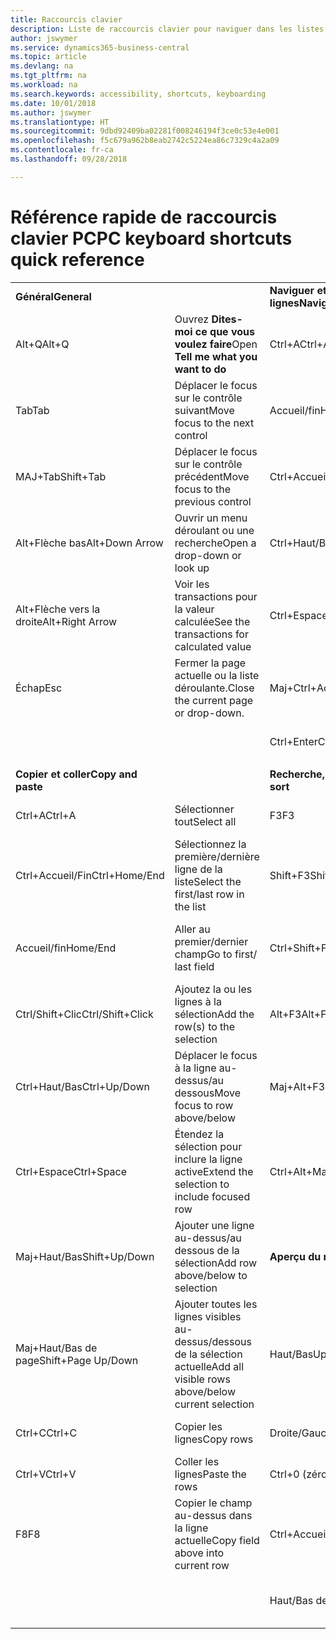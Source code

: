 ```yaml
---
title: Raccourcis clavier
description: Liste de raccourcis clavier pour naviguer dans les listes.
author: jswymer
ms.service: dynamics365-business-central
ms.topic: article
ms.devlang: na
ms.tgt_pltfrm: na
ms.workload: na
ms.search.keywords: accessibility, shortcuts, keyboarding
ms.date: 10/01/2018
ms.author: jswymer
ms.translationtype: HT
ms.sourcegitcommit: 9dbd92409ba02281f008246194f3ce0c53e4e001
ms.openlocfilehash: f5c679a962b8eab2742c5224ea86c7329c4a2a09
ms.contentlocale: fr-ca
ms.lasthandoff: 09/28/2018

---
```


# <a name="pc-keyboard-shortcuts-quick-reference"></a><span data-ttu-id="899a0-103">Référence rapide de raccourcis clavier PC</span><span class="sxs-lookup"><span data-stu-id="899a0-103">PC keyboard shortcuts quick reference</span></span>


|||||  
|----------------|-----------|----------------|-----------|    
|<span data-ttu-id="899a0-104">**Général**</span><span class="sxs-lookup"><span data-stu-id="899a0-104">**General**</span></span>||<span data-ttu-id="899a0-105">**Naviguer et sélectionner des lignes**</span><span class="sxs-lookup"><span data-stu-id="899a0-105">**Navigate and select rows**</span></span>||
|<span data-ttu-id="899a0-106">Alt+Q</span><span class="sxs-lookup"><span data-stu-id="899a0-106">Alt+Q</span></span>|<span data-ttu-id="899a0-107">Ouvrez **Dites-moi ce que vous voulez faire**</span><span class="sxs-lookup"><span data-stu-id="899a0-107">Open **Tell me what you want to do**</span></span>|<span data-ttu-id="899a0-108">Ctrl+A</span><span class="sxs-lookup"><span data-stu-id="899a0-108">Ctrl+A</span></span>|<span data-ttu-id="899a0-109">Sélectionner tout</span><span class="sxs-lookup"><span data-stu-id="899a0-109">Select all</span></span>|
|<span data-ttu-id="899a0-110">Tab</span><span class="sxs-lookup"><span data-stu-id="899a0-110">Tab</span></span>|<span data-ttu-id="899a0-111">Déplacer le focus sur le contrôle suivant</span><span class="sxs-lookup"><span data-stu-id="899a0-111">Move focus to the next control</span></span>|<span data-ttu-id="899a0-112">Accueil/fin</span><span class="sxs-lookup"><span data-stu-id="899a0-112">Home/End</span></span>|<span data-ttu-id="899a0-113">Aller au premier/dernier champ</span><span class="sxs-lookup"><span data-stu-id="899a0-113">Go to first/last field</span></span>|
|<span data-ttu-id="899a0-114">MAJ+Tab</span><span class="sxs-lookup"><span data-stu-id="899a0-114">Shift+Tab</span></span>|<span data-ttu-id="899a0-115">Déplacer le focus sur le contrôle précédent</span><span class="sxs-lookup"><span data-stu-id="899a0-115">Move focus to the previous control</span></span>|<span data-ttu-id="899a0-116">Ctrl+Accueil/Fin</span><span class="sxs-lookup"><span data-stu-id="899a0-116">Ctrl+Home/End</span></span>|<span data-ttu-id="899a0-117">Aller à la première/dernière ligne</span><span class="sxs-lookup"><span data-stu-id="899a0-117">Go to first/last row</span></span>|   
|<span data-ttu-id="899a0-118">Alt+Flèche bas</span><span class="sxs-lookup"><span data-stu-id="899a0-118">Alt+Down Arrow</span></span>|<span data-ttu-id="899a0-119">Ouvrir un menu déroulant ou une recherche</span><span class="sxs-lookup"><span data-stu-id="899a0-119">Open a drop-down or look up</span></span>|<span data-ttu-id="899a0-120">Ctrl+Haut/Bas</span><span class="sxs-lookup"><span data-stu-id="899a0-120">Ctrl+Up/Down</span></span>|<span data-ttu-id="899a0-121">Naviguer sans perdre la sélection</span><span class="sxs-lookup"><span data-stu-id="899a0-121">Navigate without losing selection</span></span>|
|<span data-ttu-id="899a0-122">Alt+Flèche vers la droite</span><span class="sxs-lookup"><span data-stu-id="899a0-122">Alt+Right Arrow</span></span>|<span data-ttu-id="899a0-123">Voir les transactions pour la valeur calculée</span><span class="sxs-lookup"><span data-stu-id="899a0-123">See the transactions for calculated value</span></span>|<span data-ttu-id="899a0-124">Ctrl+Espace</span><span class="sxs-lookup"><span data-stu-id="899a0-124">Ctrl+Space</span></span>|<span data-ttu-id="899a0-125">Basculer la sélection de ligne</span><span class="sxs-lookup"><span data-stu-id="899a0-125">Toggle row selection</span></span>| 
|<span data-ttu-id="899a0-126">Échap</span><span class="sxs-lookup"><span data-stu-id="899a0-126">Esc</span></span>|<span data-ttu-id="899a0-127">Fermer la page actuelle ou la liste déroulante.</span><span class="sxs-lookup"><span data-stu-id="899a0-127">Close the current page or drop-down.</span></span>|<span data-ttu-id="899a0-128">Maj+Ctrl+Accueil/Fin</span><span class="sxs-lookup"><span data-stu-id="899a0-128">Shift+Ctrl+Home/End</span></span>|<span data-ttu-id="899a0-129">Étendre la sélection à la première/dernière ligne</span><span class="sxs-lookup"><span data-stu-id="899a0-129">Extend selection to first/last row</span></span>| 
|||<span data-ttu-id="899a0-130">Ctrl+Enter</span><span class="sxs-lookup"><span data-stu-id="899a0-130">Ctrl+Enter</span></span>|<span data-ttu-id="899a0-131">Focus hors de la liste</span><span class="sxs-lookup"><span data-stu-id="899a0-131">Focus out of the list</span></span>|
|||||
|<span data-ttu-id="899a0-132">**Copier et coller**</span><span class="sxs-lookup"><span data-stu-id="899a0-132">**Copy and paste**</span></span>||<span data-ttu-id="899a0-133">**Recherche, filtre, et tri**</span><span class="sxs-lookup"><span data-stu-id="899a0-133">**Search, filter, and sort**</span></span>||
|<span data-ttu-id="899a0-134">Ctrl+A</span><span class="sxs-lookup"><span data-stu-id="899a0-134">Ctrl+A</span></span>|<span data-ttu-id="899a0-135">Sélectionner tout</span><span class="sxs-lookup"><span data-stu-id="899a0-135">Select all</span></span>|<span data-ttu-id="899a0-136">F3</span><span class="sxs-lookup"><span data-stu-id="899a0-136">F3</span></span>|<span data-ttu-id="899a0-137">Basculer la recherche</span><span class="sxs-lookup"><span data-stu-id="899a0-137">Toggle search</span></span>|
|<span data-ttu-id="899a0-138">Ctrl+Accueil/Fin</span><span class="sxs-lookup"><span data-stu-id="899a0-138">Ctrl+Home/End</span></span>|<span data-ttu-id="899a0-139">Sélectionnez la première/dernière ligne de la liste</span><span class="sxs-lookup"><span data-stu-id="899a0-139">Select the first/last row in the list</span></span>|<span data-ttu-id="899a0-140">Shift+F3</span><span class="sxs-lookup"><span data-stu-id="899a0-140">Shift+F3</span></span>|<span data-ttu-id="899a0-141">Basculer le volet Filtre ; focus sur les filtres de champ</span><span class="sxs-lookup"><span data-stu-id="899a0-141">Toggle filter pane; focus on field filters</span></span>|
|<span data-ttu-id="899a0-142">Accueil/fin</span><span class="sxs-lookup"><span data-stu-id="899a0-142">Home/End</span></span>|<span data-ttu-id="899a0-143">Aller au premier/dernier champ</span><span class="sxs-lookup"><span data-stu-id="899a0-143">Go to first/ last field</span></span>|<span data-ttu-id="899a0-144">Ctrl+Shift+F3</span><span class="sxs-lookup"><span data-stu-id="899a0-144">Ctrl+Shift+F3</span></span>|<span data-ttu-id="899a0-145">Basculer les filtres de totaux : focus sur les filtres de totaux</span><span class="sxs-lookup"><span data-stu-id="899a0-145">Toggle totals filters: focus on totals filters</span></span>|
|<span data-ttu-id="899a0-146">Ctrl/Shift+Clic</span><span class="sxs-lookup"><span data-stu-id="899a0-146">Ctrl/Shift+Click</span></span>|<span data-ttu-id="899a0-147">Ajoutez la ou les lignes à la sélection</span><span class="sxs-lookup"><span data-stu-id="899a0-147">Add the row(s) to the selection</span></span> |<span data-ttu-id="899a0-148">Alt+F3</span><span class="sxs-lookup"><span data-stu-id="899a0-148">Alt+F3</span></span>|<span data-ttu-id="899a0-149">Filtrer la valeur sélectionnée de cellules</span><span class="sxs-lookup"><span data-stu-id="899a0-149">Filter on selected cell value</span></span>|
|<span data-ttu-id="899a0-150">Ctrl+Haut/Bas</span><span class="sxs-lookup"><span data-stu-id="899a0-150">Ctrl+Up/Down</span></span>|<span data-ttu-id="899a0-151">Déplacer le focus à la ligne au-dessus/au dessous</span><span class="sxs-lookup"><span data-stu-id="899a0-151">Move focus to row above/below</span></span>|<span data-ttu-id="899a0-152">Maj+Alt+F3</span><span class="sxs-lookup"><span data-stu-id="899a0-152">Shift+Alt+F3</span></span>|<span data-ttu-id="899a0-153">Ajouter un filtre au champ sélectionnée</span><span class="sxs-lookup"><span data-stu-id="899a0-153">Add filter on selected field</span></span>|
|<span data-ttu-id="899a0-154">Ctrl+Espace</span><span class="sxs-lookup"><span data-stu-id="899a0-154">Ctrl+Space</span></span>|<span data-ttu-id="899a0-155">Étendez la sélection pour inclure la ligne active</span><span class="sxs-lookup"><span data-stu-id="899a0-155">Extend the selection to include focused row</span></span>|<span data-ttu-id="899a0-156">Ctrl+Alt+Maj+F3</span><span class="sxs-lookup"><span data-stu-id="899a0-156">Ctrl+Alt+Shift+F3</span></span>|<span data-ttu-id="899a0-157">Réinitialiser les filtres</span><span class="sxs-lookup"><span data-stu-id="899a0-157">Reset filters</span></span>|
|<span data-ttu-id="899a0-158">Maj+Haut/Bas</span><span class="sxs-lookup"><span data-stu-id="899a0-158">Shift+Up/Down</span></span>|<span data-ttu-id="899a0-159">Ajouter une ligne au-dessus/au dessous de la sélection</span><span class="sxs-lookup"><span data-stu-id="899a0-159">Add row above/below to selection</span></span>|<span data-ttu-id="899a0-160">**Aperçu du rapport**</span><span class="sxs-lookup"><span data-stu-id="899a0-160">**Report preview**</span></span>||
|<span data-ttu-id="899a0-161">Maj+Haut/Bas de page</span><span class="sxs-lookup"><span data-stu-id="899a0-161">Shift+Page Up/Down</span></span>|<span data-ttu-id="899a0-162">Ajouter toutes les lignes visibles au-dessus/dessous de la sélection actuelle</span><span class="sxs-lookup"><span data-stu-id="899a0-162">Add all visible rows above/below current selection</span></span>|<span data-ttu-id="899a0-163">Haut/Bas</span><span class="sxs-lookup"><span data-stu-id="899a0-163">Up/Down</span></span>|<span data-ttu-id="899a0-164">Faire défiler vers le haut et le bas de la page</span><span class="sxs-lookup"><span data-stu-id="899a0-164">Scroll up and down the page</span></span>
|<span data-ttu-id="899a0-165">Ctrl+C</span><span class="sxs-lookup"><span data-stu-id="899a0-165">Ctrl+C</span></span>|<span data-ttu-id="899a0-166">Copier les lignes</span><span class="sxs-lookup"><span data-stu-id="899a0-166">Copy rows</span></span>|<span data-ttu-id="899a0-167">Droite/Gauche</span><span class="sxs-lookup"><span data-stu-id="899a0-167">Right/Left</span></span>|<span data-ttu-id="899a0-168">Faire défiler vers la droite/la gauche</span><span class="sxs-lookup"><span data-stu-id="899a0-168">Scroll to the right/left</span></span> |
|<span data-ttu-id="899a0-169">Ctrl+V</span><span class="sxs-lookup"><span data-stu-id="899a0-169">Ctrl+V</span></span>|<span data-ttu-id="899a0-170">Coller les lignes</span><span class="sxs-lookup"><span data-stu-id="899a0-170">Paste the rows</span></span>|<span data-ttu-id="899a0-171">Ctrl+0 (zéro)</span><span class="sxs-lookup"><span data-stu-id="899a0-171">Ctrl+0 (zero)</span></span>|<span data-ttu-id="899a0-172">Ajuster la page à la fenêtre</span><span class="sxs-lookup"><span data-stu-id="899a0-172">Fit page in window</span></span> |
|<span data-ttu-id="899a0-173">F8</span><span class="sxs-lookup"><span data-stu-id="899a0-173">F8</span></span>|<span data-ttu-id="899a0-174">Copier le champ au-dessus dans la ligne actuelle</span><span class="sxs-lookup"><span data-stu-id="899a0-174">Copy field above into current row</span></span>|<span data-ttu-id="899a0-175">Ctrl+Accueil/Fin</span><span class="sxs-lookup"><span data-stu-id="899a0-175">Ctrl+Home/End</span></span>|<span data-ttu-id="899a0-176">Aller à la première/dernière page</span><span class="sxs-lookup"><span data-stu-id="899a0-176">Go to the first/last page</span></span>|
|||<span data-ttu-id="899a0-177">Haut/Bas de page</span><span class="sxs-lookup"><span data-stu-id="899a0-177">Page Up/Down</span></span>|<span data-ttu-id="899a0-178">Aller à la page précédente/suivante</span><span class="sxs-lookup"><span data-stu-id="899a0-178">Go to the previous/next page</span></span>|


